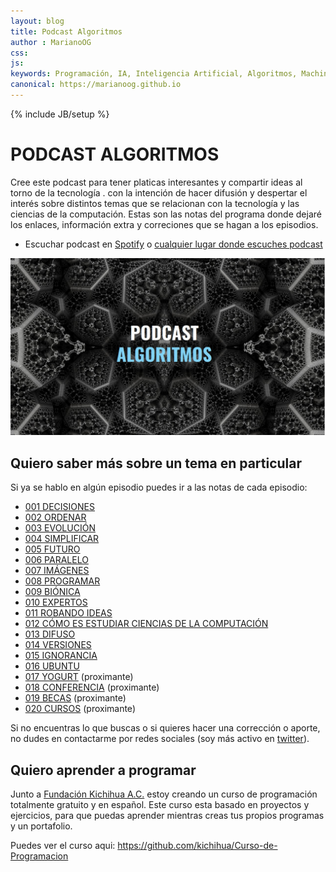 ```yaml
---
layout: blog
title: Podcast Algoritmos
author : MarianoOG
css: 
js:
keywords: Programación, IA, Inteligencia Artificial, Algoritmos, Machine Learning, Ciencia de Datos, Software, marianoog, PodcastAlgoritmos
canonical: https://marianoog.github.io
---
```

{% include JB/setup %}

# PODCAST ALGORITMOS

Cree este podcast para tener platicas interesantes y compartir ideas al torno de la tecnología . con la intención de hacer difusión y despertar el interés sobre distintos temas que se relacionan con la tecnología y las ciencias de la computación. Estas son las notas del programa donde dejaré los enlaces, información extra y correciones que se hagan a los episodios.

* Escuchar podcast en [Spotify](https://ona309.com/Spotify) o [cualquier lugar donde escuches podcast](https://ona309.com/Podcast)

![Portada del Podcast Algoritmos](Recursos/Portada.jpg)

## Quiero saber más sobre un tema en particular

Si ya se hablo en algún episodio puedes ir a las notas de cada episodio:
* [001 DECISIONES](Episodios/001%20DECISIONES.md)
* [002 ORDENAR](Episodios/002%20ORDENAR.md)
* [003 EVOLUCIÓN](Episodios/003%20EVOLUCIÓN.md)
* [004 SIMPLIFICAR](Episodios/004%20SIMPLIFICAR.md)
* [005 FUTURO](Episodios/005%20FUTURO.md)
* [006 PARALELO](Episodios/006%20PARALELO.md)
* [007 IMÁGENES](Episodios/007%20IMÁGENES.md)
* [008 PROGRAMAR](Episodios/008%20PROGRAMAR.md)
* [009 BIÓNICA](Episodios/009%20BIÓNICA.md)
* [010 EXPERTOS](Episodios/010%20EXPERTOS.md)
* [011 ROBANDO IDEAS](Episodios/011%20ROBANDO%20IDEAS.md)
* [012 CÓMO ES ESTUDIAR CIENCIAS DE LA COMPUTACIÓN](Episodios/012%20COMO%20ES%20ESTUDIAR%20CIENCIAS%20DE%20LA%20COMPUTACIÓN.md)
* [013 DIFUSO](Episodios/013%20DIFUSO.md)
* [014 VERSIONES](Episodios/014%20VERSIONES.md)
* [015 IGNORANCIA](Episodios/015%20IGNORANCIA.md)
* [016 UBUNTU](Episodios/016%20UBUNTU.md)
* [017 YOGURT](Episodios/017%20YOGURT.md) (proximante)
* [018 CONFERENCIA](Episodios/018%20CONFERENCIA.md) (proximante)
* [019 BECAS](Episodios/019%20BECAS.md) (proximante)
* [020 CURSOS](Episodios/020%20CURSOS.md) (proximante)

Si no encuentras lo que buscas o si quieres hacer una corrección o aporte, no dudes en contactarme por redes sociales (soy más activo en [twitter](https://twitter.com/intent/tweet?url=https%3A%2F%2Fona309.com%2FPodcast&via=Mariano_OG&text=Escucha%20el%20Podcast%20Algtitmos&hashtags=PodcastAlgotitmos)).

## Quiero aprender a programar

Junto a [Fundación Kichihua A.C.](https://www.kichihua.com) estoy creando un curso de programación totalmente gratuito y en español. Este curso esta basado en proyectos y ejercicios, para que puedas aprender mientras creas tus propios programas y un portafolio.

Puedes ver el curso aqui: https://github.com/kichihua/Curso-de-Programacion